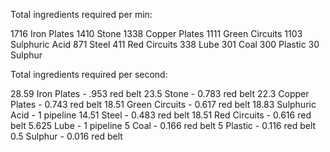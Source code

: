 Total ingredients required per min:

1716 Iron Plates
1410 Stone
1338 Copper Plates
1111 Green Circuits
1103 Sulphuric Acid
871 Steel
411 Red Circuits
338 Lube
301 Coal
300 Plastic
30 Sulphur

Total ingredients required per second:

28.59 Iron Plates - .953 red belt
23.5 Stone - 0.783 red belt
22.3 Copper Plates - 0.743 red belt
18.51 Green Circuits - 0.617 red belt
18.83 Sulphuric Acid - 1 pipeline
14.51 Steel - 0.483 red belt
18.51 Red Circuits - 0.616 red belt
5.625 Lube - 1 pipeline
5 Coal - 0.166 red belt
5 Plastic - 0.116 red belt
0.5 Sulphur - 0.016 red belt

